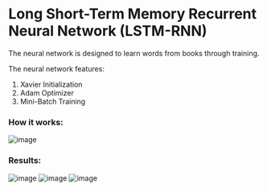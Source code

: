 # Long Short-Term Memory Recurrent Neural Network (LSTM-RNN)

The neural network is designed to learn words from books through training.

The neural network features:
1. Xavier Initialization
2. Adam Optimizer
3. Mini-Batch Training 

### How it works:
![image](https://user-images.githubusercontent.com/17888328/113288600-d9961080-92f7-11eb-9b38-9c8ee3b7af01.png)

### Results:
![image](https://user-images.githubusercontent.com/17888328/113288690-f599b200-92f7-11eb-9359-d0140b80193f.png)
![image](https://user-images.githubusercontent.com/17888328/113288750-04806480-92f8-11eb-9261-257719146687.png)
![image](https://user-images.githubusercontent.com/17888328/113288777-0ea26300-92f8-11eb-9947-04ab5ce7a707.png)
